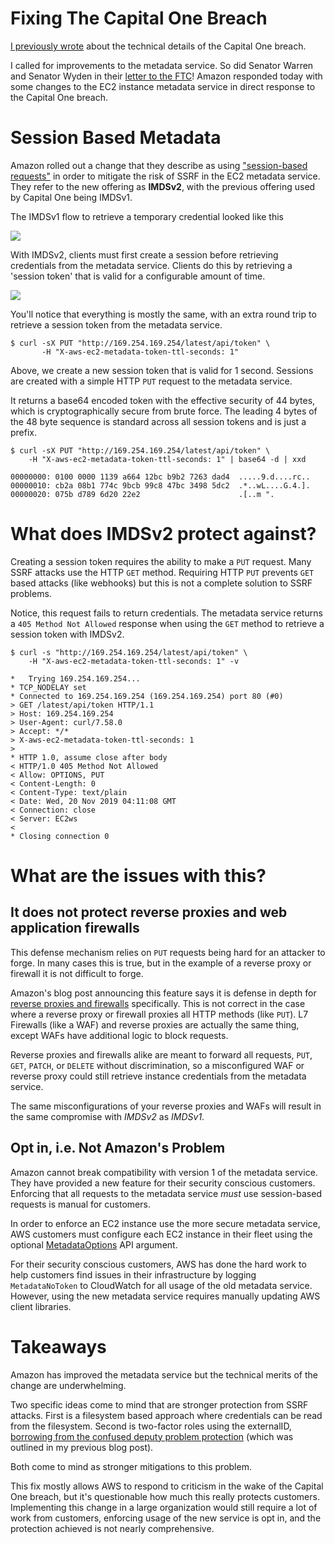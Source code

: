 # Fixing The Capital One Breach

[I previously wrote](https://ejj.io/blog/capital-one) about the technical details of the Capital One breach.

I called for improvements to the metadata service. So did Senator Warren and Senator Wyden in their [letter to the FTC](https://www.wyden.senate.gov/download/102419-wyden-warren-letter-to-ftc-re-amazon-capital-one-hack)! Amazon responded today with some changes to the EC2 instance metadata service in direct response to the Capital One breach.

# Session Based Metadata

Amazon rolled out a change that they describe as using ["session-based requests"](https://docs.aws.amazon.com/AWSEC2/latest/UserGuide/ec2-instance-metadata.html) in order to mitigate the risk of SSRF in the EC2 metadata service. They refer to the new offering as **IMDSv2**, with the previous offering used by Capital One being IMDSv1.

The IMDSv1 flow to retrieve a temporary credential looked like this

<img src="https://i.imgur.com/GiQ4jNj.jpg">

With IMDSv2, clients must first create a session before retrieving credentials from the metadata service. Clients do this by retrieving a 'session token' that is valid for a configurable amount of time.

<img src="https://i.imgur.com/ba8SMZA.jpg">

You'll notice that everything is mostly the same, with an extra round trip to retrieve a session token from the metadata service.

```
$ curl -sX PUT "http://169.254.169.254/latest/api/token" \
       -H "X-aws-ec2-metadata-token-ttl-seconds: 1"
```

Above, we create a new session token that is valid for 1 second. Sessions are created with a simple HTTP `PUT` request to the metadata service.

It returns a base64 encoded token with the effective security of 44 bytes, which is cryptographically secure from brute force. The leading 4 bytes of the 48 byte sequence is standard across all session tokens and is just a prefix.

```
$ curl -sX PUT "http://169.254.169.254/latest/api/token" \
    -H "X-aws-ec2-metadata-token-ttl-seconds: 1" | base64 -d | xxd

00000000: 0100 0000 1139 a664 12bc b9b2 7263 dad4  .....9.d....rc..
00000010: cb2a 08b1 774c 9bcb 99c8 47bc 3498 5dc2  .*..wL....G.4.].
00000020: 075b d789 6d20 22e2                      .[..m ".
```

# What does IMDSv2 protect against?
Creating a session token requires the ability to make a `PUT` request. Many SSRF attacks use the HTTP `GET` method. Requiring HTTP `PUT` prevents `GET` based attacks (like webhooks) but this is not a complete solution to SSRF problems.

Notice, this request fails to return credentials. The metadata service returns a `405 Method Not Allowed` response when using the `GET` method to retrieve a session token with IMDSv2.

```
$ curl -s "http://169.254.169.254/latest/api/token" \
    -H "X-aws-ec2-metadata-token-ttl-seconds: 1" -v

*   Trying 169.254.169.254...
* TCP_NODELAY set
* Connected to 169.254.169.254 (169.254.169.254) port 80 (#0)
> GET /latest/api/token HTTP/1.1
> Host: 169.254.169.254
> User-Agent: curl/7.58.0
> Accept: */*
> X-aws-ec2-metadata-token-ttl-seconds: 1
> 
* HTTP 1.0, assume close after body
< HTTP/1.0 405 Method Not Allowed
< Allow: OPTIONS, PUT
< Content-Length: 0
< Content-Type: text/plain
< Date: Wed, 20 Nov 2019 04:11:08 GMT
< Connection: close
< Server: EC2ws
< 
* Closing connection 0
```

# What are the issues with this?
## It does not protect reverse proxies and web application firewalls
This defense mechanism relies on `PUT` requests being hard for an attacker to forge. In many cases this is true, but in the example of a reverse proxy or firewall it is not difficult to forge.

Amazon's blog post announcing this feature says it is defense in depth for [reverse proxies and firewalls](https://aws.amazon.com/blogs/security/defense-in-depth-open-firewalls-reverse-proxies-ssrf-vulnerabilities-ec2-instance-metadata-service/) specifically. This is not correct in the case where a reverse proxy or firewall proxies all HTTP methods (like `PUT`). L7 Firewalls (like a WAF) and reverse proxies are actually the same thing, except WAFs have additional logic to block requests.

Reverse proxies and firewalls alike are meant to forward all requests, `PUT`, `GET`, `PATCH`, or `DELETE` without discrimination, so a misconfigured WAF or reverse proxy could still retrieve instance credentials from the metadata service.

The same misconfigurations of your reverse proxies and WAFs will result in the same compromise with _IMDSv2_ as _IMDSv1_.

## Opt in, i.e. Not Amazon's Problem
Amazon cannot break compatibility with version 1 of the metadata service. They have provided a new feature for their security conscious customers. Enforcing that all requests to the metadata service _must_ use session-based requests is manual for customers.

In order to enforce an EC2 instance use the more secure metadata service, AWS customers must configure each EC2 instance in their fleet using the optional [MetadataOptions](https://docs.aws.amazon.com/AWSEC2/latest/APIReference/API_InstanceMetadataOptionsRequest.html) API argument.

For their security conscious customers, AWS has done the hard work to help customers find issues in their infrastructure by logging `MetadataNoToken` to CloudWatch for all usage of the old metadata service. However, using the new metadata service requires manually updating AWS client libraries.  

# Takeaways
Amazon has improved the metadata service but the technical merits of the change are underwhelming. 

Two specific ideas come to mind that are stronger protection from SSRF attacks. First is a filesystem based approach where credentials can be read from the filesystem. Second is two-factor roles using the externalID, [borrowing from the confused deputy problem protection](https://aws.amazon.com/blogs/security/how-to-use-external-id-when-granting-access-to-your-aws-resources/) (which was outlined in my previous blog post).

Both come to mind as stronger mitigations to this problem.

This fix mostly allows AWS to respond to criticism in the wake of the Capital One breach, but it's questionable how much this really protects customers. Implementing this change in a large organization would still require a lot of work from customers, enforcing usage of the new service is opt in, and the protection achieved is not nearly comprehensive.